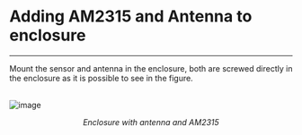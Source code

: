 # Adding AM2315 and Antenna to enclosure

---

<div style="text-align: justify"> Mount the sensor and antenna in the enclosure, both are screwed directly in the enclosure as it is possible to see in the figure.</div>

<br />

![image](../img/20211026_124253-2.png)
<div style="font-style: italic; text-align: center;" markdown="1"> Enclosure with antenna and AM2315</div>

